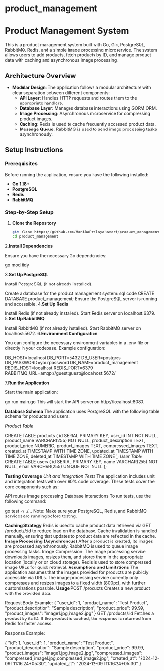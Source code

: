 # product_management

# Product Management System

This is a product management system built with Go, Gin, PostgreSQL, RabbitMQ, Redis, and a simple image processing microservice. The system allows users to add products, fetch products by ID, and manage product data with caching and asynchronous image processing.

## **Architecture Overview**

- **Modular Design**: The application follows a modular architecture with clear separation between different components:
  - **API Layer**: Handles HTTP requests and routes them to the appropriate handlers.
  - **Database Layer**: Manages database interactions using GORM ORM.
  - **Image Processing**: Asynchronous microservice for compressing product images.
  - **Caching**: Redis is used to cache frequently accessed product data.
  - **Message Queue**: RabbitMQ is used to send image processing tasks asynchronously.

## **Setup Instructions**

### **Prerequisites**
Before running the application, ensure you have the following installed:
- **Go 1.18+**
- **PostgreSQL**
- **Redis**
- **RabbitMQ**

### **Step-by-Step Setup**

1. **Clone the Repository**

   ```bash
   git clone https://github.com/MonikaPralayakaveri/product_management.git
   cd product_management
2.**Install Dependencies**

Ensure you have the necessary Go dependencies:

go mod tidy

3.**Set Up PostgreSQL**

Install PostgreSQL (if not already installed).

Create a database for the product management system:
sql code
CREATE DATABASE product_management;
Ensure the PostgreSQL server is running and accessible.
4.**Set Up Redis**

Install Redis (if not already installed).
Start Redis server on localhost:6379.
5.**Set Up RabbitMQ**

Install RabbitMQ (if not already installed).
Start RabbitMQ server on localhost:5672.
6.**Environment Configuration**

You can configure the necessary environment variables in a .env file or directly in your codebase. Example configuration:

DB_HOST=localhost
DB_PORT=5432
DB_USER=postgres
DB_PASSWORD=yourpassword
DB_NAME=product_management
REDIS_HOST=localhost
REDIS_PORT=6379
RABBITMQ_URL=amqp://guest:guest@localhost:5672/

7.**Run the Application**

Start the main application:

go run main.go
This will start the API server on http://localhost:8080.

**Database Schema**
The application uses PostgreSQL with the following table schema for products and users:

*Product Table*

CREATE TABLE products (
    id SERIAL PRIMARY KEY,
    user_id INT NOT NULL,
    product_name VARCHAR(255) NOT NULL,
    product_description TEXT,
    product_price NUMERIC,
    product_images TEXT,
    compressed_images TEXT,
    created_at TIMESTAMP WITH TIME ZONE,
    updated_at TIMESTAMP WITH TIME ZONE,
    deleted_at TIMESTAMP WITH TIME ZONE
);
*User Table*
CREATE TABLE users (
    id SERIAL PRIMARY KEY,
    name VARCHAR(255) NOT NULL,
    email VARCHAR(255) UNIQUE NOT NULL
);


**Testing Coverage**
*Unit and Integration Tests*
The application includes unit and integration tests with over 90% code coverage. These tests cover the core components such as:

API routes
Image processing
Database interactions
To run tests, use the following command:

go test -v ./...
Note: Make sure your PostgreSQL, Redis, and RabbitMQ services are running before testing.

**Caching Strategy**
Redis is used to cache product data retrieved via GET /products/:id to reduce load on the database.
Cache invalidation is handled manually, ensuring that updates to product data are reflected in the cache.
**Image Processing (Asynchronous)**
After a product is created, its images are processed asynchronously.
RabbitMQ is used to queue image processing tasks.
Image Compression: The image processing service downloads images, resizes them, and stores them in the appropriate location (locally or on cloud storage).
Redis is used to store compressed image URLs for quick retrieval.
**Assumptions and Limitations**
The application assumes that the images provided for products are publicly accessible via URLs.
The image processing service currently only compresses and resizes images to a fixed width (800px), with further customizations possible.
**Usage**
POST /products
Creates a new product with the provided data.

Request Body Example:
{
  "user_id": 1,
  "product_name": "Test Product",
  "product_description": "Sample description",
  "product_price": 99.99,
  "product_images": "image1.jpg,image2.jpg"
}
GET /products/:id
Fetches a product by its ID. If the product is cached, the response is returned from Redis for faster access.

Response Example:

{
  "id": 1,
  "user_id": 1,
  "product_name": "Test Product",
  "product_description": "Sample description",
  "product_price": 99.99,
  "product_images": "image1.jpg,image2.jpg",
  "compressed_images": "compressed_image1.jpg,compressed_image2.jpg",
  "created_at": "2024-12-09T11:16:24+05:30",
  "updated_at": "2024-12-09T11:16:24+05:30"
}
